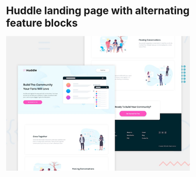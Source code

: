 # Huddle landing page with alternating feature blocks

![Design preview for the Huddle landing page with alternating feature blocks coding challenge](./design/desktop-preview.jpg)
